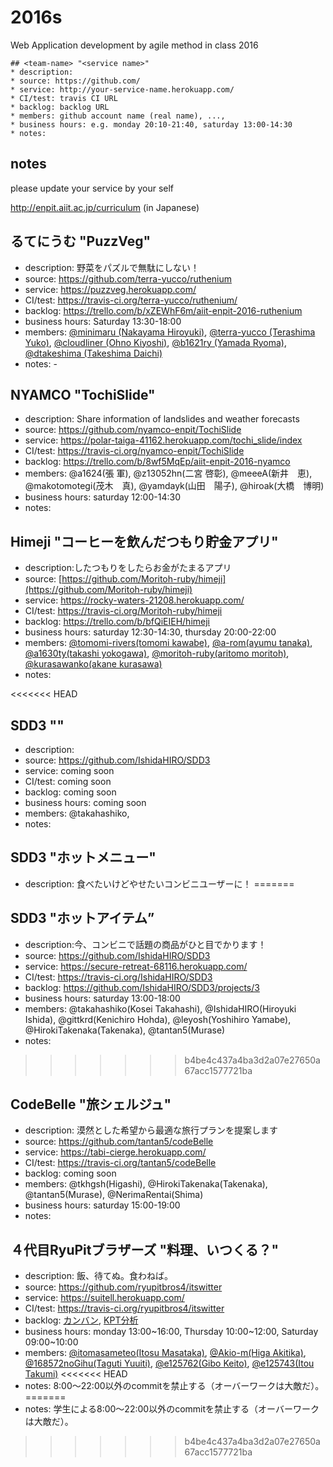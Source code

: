 # 2016s

Web Application development by agile method in class 2016

```
## <team-name> "<service name>"
* description:
* source: https://github.com/
* service: http://your-service-name.herokuapp.com/
* CI/test: travis CI URL
* backlog: backlog URL
* members: github account name (real name), ...,
* business hours: e.g. monday 20:10-21:40, saturday 13:00-14:30
* notes:
```

## notes

please update your service by your self

http://enpit.aiit.ac.jp/curriculum (in Japanese)

## るてにうむ "PuzzVeg"
* description: 野菜をパズルで無駄にしない！
* source: https://github.com/terra-yucco/ruthenium
* service: https://puzzveg.herokuapp.com/
* CI/test: https://travis-ci.org/terra-yucco/ruthenium/
* backlog: https://trello.com/b/xZEWhF6m/aiit-enpit-2016-ruthenium
* business hours: Saturday 13:30-18:00
* members: [@minimaru (Nakayama Hiroyuki)](https://github.com/minimaru), [@terra-yucco (Terashima Yuko)](https://github.com/terra-yucco), [@cloudliner (Ohno Kiyoshi)](https://github.com/cloudliner), [@b1621ry (Yamada Ryoma)](https://github.com/b1621ry), [@dtakeshima (Takeshima Daichi)](https://github.com/dtakeshima)
* notes: -

## NYAMCO "TochiSlide"
* description: Share information of landslides and weather forecasts
* source: https://github.com/nyamco-enpit/TochiSlide
* service: https://polar-taiga-41162.herokuapp.com/tochi_slide/index
* CI/test: https://travis-ci.org/nyamco-enpit/TochiSlide
* backlog: https://trello.com/b/8wf5MqEp/aiit-enpit-2016-nyamco
* members: @a1624(張 軍), @z13052hn(二宮 啓彰), @meeeA(新井　恵), @makotomotegi(茂木　真), @yamdayk(山田　陽子), @hiroak(大橋　博明)
* business hours: saturday 12:00-14:30
* notes:

## Himeji "コーヒーを飲んだつもり貯金アプリ"
* description:したつもりをしたらお金がたまるアプリ
* source: [https://github.com/Moritoh-ruby/himeji](https://github.com/Moritoh-ruby/himeji)
* service: https://rocky-waters-21208.herokuapp.com/
* CI/test: https://travis-ci.org/Moritoh-ruby/himeji
* backlog: https://trello.com/b/bfQiEIEH/himeji
* business hours: saturday 12:30-14:30, thursday 20:00-22:00
* members: [@tomomi-rivers(tomomi kawabe)](https://github.com/tomomi-rivers), [@a-rom(ayumu tanaka)](https://github.com/a-rom), [@a1630ty(takashi yokogawa)](https://github.com/a1630ty), [@moritoh-ruby(aritomo moritoh)](https://github.com/moritoh-ruby), [@kurasawanko(akane kurasawa)](https://github.com/kurasawanko)
* notes:


<<<<<<< HEAD
## SDD3  ""
* description: 
* source: https://github.com/IshidaHIRO/SDD3
* service: coming soon
* CI/test: coming soon
* backlog: coming soon
* business hours: coming soon
* members: @takahashiko, 
* notes:
## SDD3  "ホットメニュー"
* description: 食べたいけどやせたいコンビニユーザーに！
=======
## SDD3 "ホットアイテム”
* description:今、コンビニで話題の商品がひと目でかります！ 
* source: https://github.com/IshidaHIRO/SDD3
* service: https://secure-retreat-68116.herokuapp.com/
* CI/test: https://travis-ci.org/IshidaHIRO/SDD3
* backlog: https://github.com/IshidaHIRO/SDD3/projects/3
* business hours: saturday 13:00-18:00
* members: @takahashiko(Kosei Takahashi), @IshidaHIRO(Hiroyuki Ishida), @gittkrd(Kenichiro Hohda), @leyosh(Yoshihiro Yamabe), @HirokiTakenaka(Takenaka), @tantan5(Murase)
* notes: 
>>>>>>> b4be4c437a4ba3d2a07e27650a67acc1577721ba


## CodeBelle "旅シェルジュ"
* description: 漠然とした希望から最適な旅行プランを提案します
* source: https://github.com/tantan5/codeBelle
* service: https://tabi-cierge.herokuapp.com/ 
* CI/test: https://travis-ci.org/tantan5/codeBelle
* backlog: coming soon
* members: @tkhgsh(Higashi), @HirokiTakenaka(Takenaka), @tantan5(Murase), @NerimaRentai(Shima)
* business hours: saturday 15:00-19:00
* notes:


## ４代目RyuPitブラザーズ "料理、いつくる？"
* description: 飯、待てぬ。食わねば。
* source: https://github.com/ryupitbros4/itswitter
* service: https://suitell.herokuapp.com/
* CI/test: https://travis-ci.org/ryupitbros4/itswitter
* backlog: [カンバン](https://trello.com/b/OHgw1XdJ/-), [KPT分析](https://trello.com/b/9RM4lbOt/kpt)
* business hours: monday 13:00~16:00, Thursday 10:00~12:00, Saturday 09:00~10:00
* members: [@itomasameteo(Itosu Masataka)](https://github.com/itomasameteo), [@Akio-m(Higa Akitika)](https://github.com/Akio-m), [@168572noGihu(Taguti Yuuiti)](https://github.com/168572noGihu), [@e125762(Gibo Keito)](https://github.com/e125762), [@e125743(Itou Takumi)](https://github.com/e125743)
<<<<<<< HEAD
* notes: 8:00〜22:00以外のcommitを禁止する（オーバーワークは大敵だ）。
=======
* notes: 学生による8:00〜22:00以外のcommitを禁止する（オーバーワークは大敵だ）。



>>>>>>> b4be4c437a4ba3d2a07e27650a67acc1577721ba
